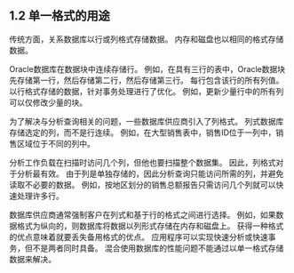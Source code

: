 ## 1.2 单一格式的用途

传统方面，关系数据库以行或列格式存储数据。 内存和磁盘也以相同的格式存储数据。

Oracle数据库在数据块中连续存储行。 例如，在具有三行的表中，Oracle数据块先存储第一行，然后存储第二行，然后存储第三行。 每行包含该行的所有列值。 以行格式存储的数据，针对事务处理进行了优化。 例如，更新少量行中的所有列可以仅修改少量的块。

为了解决与分析查询相关的问题，一些数据库供应商引入了列格式。 列式数据库存储选定的列，而不是行连续。 例如，在大型销售表中，销售ID位于一列中，销售区域位于不同的列中。

分析工作负载在扫描时访问几个列，但他也要扫描整个数据集。 因此，列格式对于分析最有效。 由于列是单独存储的，因此分析查询只能访问所需的列，并避免读取不必要的数据。 例如，按地区划分的销售总额报告只需访问几个列就可以快速处理许多行。

数据库供应商通常强制客户在列式和基于行的格式之间进行选择。 例如，如果数据格式为纵向的，则数据库将数据以列形式存储在内存和磁盘上。 获得一种格式的优点意味着就要丢失备用格式的优点。 应用程序可以实现快速分析或快速事务，但不是两者同时具备。 混合使用数据库的性能问题不能通过以单一格式存储数据来解决。
